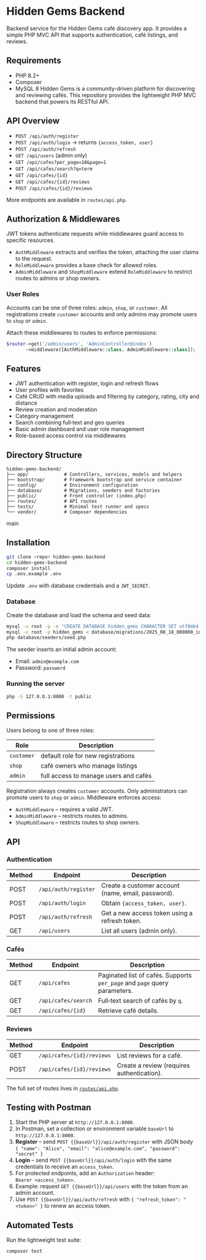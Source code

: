 # Hidden Gems Backend

Backend service for the Hidden Gems café discovery app. It provides a simple PHP MVC API that supports authentication, café listings, and reviews.

## Requirements
- PHP 8.2+
- Composer
- MySQL 8
Hidden Gems is a community-driven platform for discovering and reviewing cafés.
This repository provides the lightweight PHP MVC backend that powers its RESTful API.
## API Overview
- `POST /api/auth/register`
- `POST /api/auth/login` → returns `{access_token, user}`
- `POST /api/auth/refresh`
- `GET /api/users` (admin only)
- `GET /api/cafes?per_page=10&page=1`
- `GET /api/cafes/search?q=term`
- `GET /api/cafes/{id}`
- `GET /api/cafes/{id}/reviews`
- `POST /api/cafes/{id}/reviews`

More endpoints are available in `routes/api.php`.

## Authorization & Middlewares

JWT tokens authenticate requests while middlewares guard access to specific resources.

- `AuthMiddleware` extracts and verifies the token, attaching the user claims to the request.
- `RoleMiddleware` provides a base check for allowed roles.
- `AdminMiddleware` and `ShopMiddleware` extend `RoleMiddleware` to restrict routes to admins or shop owners.

### User Roles

Accounts can be one of three roles: `admin`, `shop`, or `customer`.
All registrations create `customer` accounts and only admins may promote users to `shop` or `admin`.

Attach these middlewares to routes to enforce permissions:

```php
$router->get('/admin/users', 'AdminController@index')
       ->middleware([AuthMiddleware::class, AdminMiddleware::class]);
```


## Features
- JWT authentication with register, login and refresh flows
- User profiles with favorites
- Café CRUD with media uploads and filtering by category, rating, city and distance
- Review creation and moderation
- Category management
- Search combining full‑text and geo queries
- Basic admin dashboard and user role management
- Role-based access control via middlewares

## Directory Structure
```
hidden-gems-backend/
├── app/             # Controllers, services, models and helpers
├── bootstrap/       # Framework bootstrap and service container
├── config/          # Environment configuration
├── database/        # Migrations, seeders and factories
├── public/          # Front controller (index.php)
├── routes/          # API routes
├── tests/           # Minimal test runner and specs
└── vendor/          # Composer dependencies
```
main

## Installation

```bash
git clone <repo> hidden-gems-backend
cd hidden-gems-backend
composer install
cp .env.example .env
```

Update `.env` with database credentials and a `JWT_SECRET`.

### Database

Create the database and load the schema and seed data:

```bash
mysql -u root -p -e "CREATE DATABASE hidden_gems CHARACTER SET utf8mb4 COLLATE utf8mb4_unicode_ci;"
mysql -u root -p hidden_gems < database/migrations/2025_08_18_000000_init.sql
php database/seeders/seed.php
```

The seeder inserts an initial admin account:

- Email: `admin@example.com`
- Password: `password`

### Running the server

```bash
php -S 127.0.0.1:8000 -t public
```

## Permissions

Users belong to one of three roles:

| Role     | Description |
|----------|-------------|
| `customer` | default role for new registrations |
| `shop` | café owners who manage listings |
| `admin` | full access to manage users and cafés |

Registration always creates `customer` accounts. Only administrators can promote users to `shop` or `admin`. Middleware enforces access:

- `AuthMiddleware` – requires a valid JWT.
- `AdminMiddleware` – restricts routes to admins.
- `ShopMiddleware` – restricts routes to shop owners.

## API

### Authentication
| Method | Endpoint | Description |
|--------|----------|-------------|
| POST | `/api/auth/register` | Create a customer account (name, email, password). |
| POST | `/api/auth/login` | Obtain `{access_token, user}`. |
| POST | `/api/auth/refresh` | Get a new access token using a refresh token. |
| GET | `/api/users` | List all users (admin only). |

### Cafés
| Method | Endpoint | Description |
|--------|----------|-------------|
| GET | `/api/cafes` | Paginated list of cafés. Supports `per_page` and `page` query parameters. |
| GET | `/api/cafes/search` | Full‑text search of cafés by `q`. |
| GET | `/api/cafes/{id}` | Retrieve café details. |

### Reviews
| Method | Endpoint | Description |
|--------|----------|-------------|
| GET | `/api/cafes/{id}/reviews` | List reviews for a café. |
| POST | `/api/cafes/{id}/reviews` | Create a review (requires authentication). |

The full set of routes lives in [`routes/api.php`](routes/api.php).

## Testing with Postman

1. Start the PHP server at `http://127.0.0.1:8000`.
2. In Postman, set a collection or environment variable `baseUrl` to `http://127.0.0.1:8000`.
3. **Register** – send `POST {{baseUrl}}/api/auth/register` with JSON body  
   `{ "name": "Alice", "email": "alice@example.com", "password": "secret" }`
4. **Login** – send `POST {{baseUrl}}/api/auth/login` with the same credentials to receive an `access_token`.
5. For protected endpoints, add an `Authorization` header:  
   `Bearer <access_token>`.
6. Example: request `GET {{baseUrl}}/api/users` with the token from an admin account.
7. Use `POST {{baseUrl}}/api/auth/refresh` with `{ "refresh_token": "<token>" }` to renew an access token.

## Automated Tests

Run the lightweight test suite:

```bash
composer test
```
